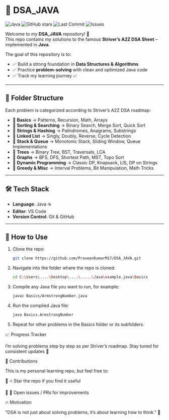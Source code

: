 # 📘 DSA_JAVA  

![Java](https://img.shields.io/badge/Language-Java-blue?style=for-the-badge&logo=java&logoColor=white)
![GitHub stars](https://img.shields.io/github/stars/PraveenKumarM17/DSA_JAVA?style=for-the-badge)
![Last Commit](https://img.shields.io/github/last-commit/PraveenKumarM17/DSA_JAVA?style=for-the-badge)
![Issues](https://img.shields.io/github/issues/PraveenKumarM17/DSA_JAVA?style=for-the-badge)


Welcome to my **DSA_JAVA** repository! 🚀  
This repo contains my solutions to the famous **Striver’s A2Z DSA Sheet** – implemented in **Java**.  

The goal of this repository is to:  
- ✅ Build a strong foundation in **Data Structures & Algorithms**  
- ✅ Practice **problem-solving** with clean and optimized Java code  
- ✅ Track my learning journey 📈  

---

## 📂 Folder Structure  
Each problem is categorized according to Striver’s A2Z DSA roadmap:  

- 🔹 **Basics** → Patterns, Recursion, Math, Arrays  
- 🔹 **Sorting & Searching** → Binary Search, Merge Sort, Quick Sort  
- 🔹 **Strings & Hashing** → Palindromes, Anagrams, Substrings  
- 🔹 **Linked List** → Singly, Doubly, Reverse, Cycle Detection  
- 🔹 **Stack & Queue** → Monotonic Stack, Sliding Window, Queue Implementations  
- 🔹 **Trees** → Binary Tree, BST, Traversals, LCA  
- 🔹 **Graphs** → BFS, DFS, Shortest Path, MST, Topo Sort  
- 🔹 **Dynamic Programming** → Classic DP, Knapsack, LIS, DP on Strings  
- 🔹 **Greedy & Misc** → Interval Problems, Bit Manipulation, Math Tricks  

---

## 🛠️ Tech Stack  
- **Language**: Java ☕  
- **Editor**: VS Code  
- **Version Control**: Git & GitHub  

---

## 🚀 How to Use  
1. Clone the repo:  
   ```bash
   git clone https://github.com/PraveenKumarM17/DSA_JAVA.git

2. Navigate into the folder where the repo is cloned:
   ```bash
   cd C:\Users\....\Desktop\....\.....\Java\example.java\Basics

3. Compile any Java file you want to run, for example:
   ```bash
   javac Basics/ArmstrongNumber.java

4. Run the compiled Java file:
   ```bash
   java Basics.ArmstrongNumber

5. Repeat for other problems in the Basics folder or its subfolders.


📈 Progress Tracker

I’m solving problems step by step as per Striver’s roadmap.
Stay tuned for consistent updates 💯



🤝 Contributions

This is my personal learning repo, but feel free to:

  🔹 ⭐ Star the repo if you find it useful
  
  🔹 📝 Open issues / PRs for improvements



🔥 Motivation

  "DSA is not just about solving problems, it’s about learning how to think." 🧠

